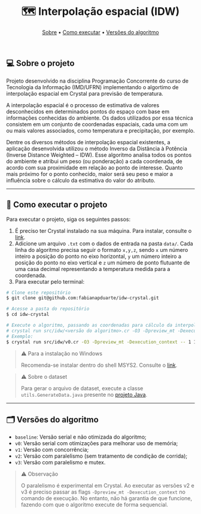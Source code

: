 <h1 align="center"> 
  🗺 Interpolação espacial (IDW)
</h1>

<p align="center">
  <a href="#-sobre-o-projeto">Sobre</a> •
  <a href="#-como-executar-o-projeto">Como executar</a> • 
  <a href="#-versoes-do-algoritmo">Versões do algoritmo</a>
</p>

<br>

## 💻 Sobre o projeto

Projeto desenvolvido na disciplina Programação Concorrente do curso de Tecnologia da Informação (IMD/UFRN) implementando o algortimo de interpolação espacial em Crystal para previsão de temperatura.

A interpolação espacial é o processo de estimativa de valores desconhecidos em determinados pontos do espaço com base em informações conhecidas do ambiente. Os dados utilizados por essa técnica consistem em um conjunto de coordenadas espaciais, cada uma com um ou mais valores associados, como temperatura e precipitação, por exemplo.

Dentre os diversos métodos de interpolação espacial existentes, a aplicação desenvolvida utilizou o método Inverso da Distância à Potência (Inverse Distance Weighted – IDW). Esse algoritmo analisa todos os pontos do ambiente e atribui um peso (ou ponderação) a cada coordenada, de acordo com sua proximidade em relação ao ponto de interesse. Quanto mais próximo for o ponto conhecido, maior será seu peso e maior a influência sobre o cálculo da estimativa do valor do atributo.

---

## 🚀 Como executar o projeto

Para executar o projeto, siga os seguintes passos:

1. É preciso ter Crystal instalado na sua máquina. Para instalar, consulte o [link](https://crystal-lang.org/install/).
2. Adicione um arquivo `.txt` com o dados de entrada na pasta `data/`. Cada linha do algoritmo precisa seguir o formato `x,y,z`, sendo `x` um número inteiro a posição do ponto no eixo horizontal, `y` um número inteiro a posição do ponto no eixo vertical e `z` um número de ponto flutuante de uma casa decimal representando a temperatura medida para a coordenada.
3. Para executar pelo terminal:

```bash
# Clone este repositório
$ git clone git@github.com:fabianapduarte/idw-crystal.git

# Acesse a pasta do repositório
$ cd idw-crystal

# Execute o algoritmo, passando as coordenadas para cálculo da interpolação espacial
# crystal run src/idw/<versão do algoritmo>.cr -O3 -Dpreview_mt -Dexecution_context -- <x> <y>
# Exemplo:
$ crystal run src/idw/v0.cr -O3 -Dpreview_mt -Dexecution_context -- 1 1

```

> ⚠ Para a instalação no Windows
>
> Recomenda-se instalar dentro do shell MSYS2. Consulte o [link](https://crystal-lang.org/install/on_windows/).

> ⚠ Sobre o dataset
>
> Para gerar o arquivo de dataset, execute a classe `utils.GenerateData.java` presente no [projeto Java](https://github.com/fabianapduarte/idw-java).

---

## 🗂 Versões do algoritmo

- `baseline`: Versão serial e não otimizada do algoritmo;
- `v0`: Versão serial com otimizações para melhorar uso de memória;
- `v1`: Versão com concorrência;
- `v2`: Versão com paralelismo (sem tratamento de condição de corrida);
- `v3`: Versão com paralelismo e mutex.

> ⚠ Observação
>
> O paralelismo é experimental em Crystal. Ao executar as versões v2 e v3 é preciso passar as flags `-Dpreview_mt -Dexecution_context` no comando de execução. No entanto, não há garantia de que funcione, fazendo com que o algoritmo execute de forma sequencial.
